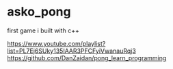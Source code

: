 # asko_pong
first game i built with c++

https://www.youtube.com/playlist?list=PL7Ej6SUky135IAAR3PFCFyiVwanauRqj3
https://github.com/DanZaidan/pong_learn_programming
